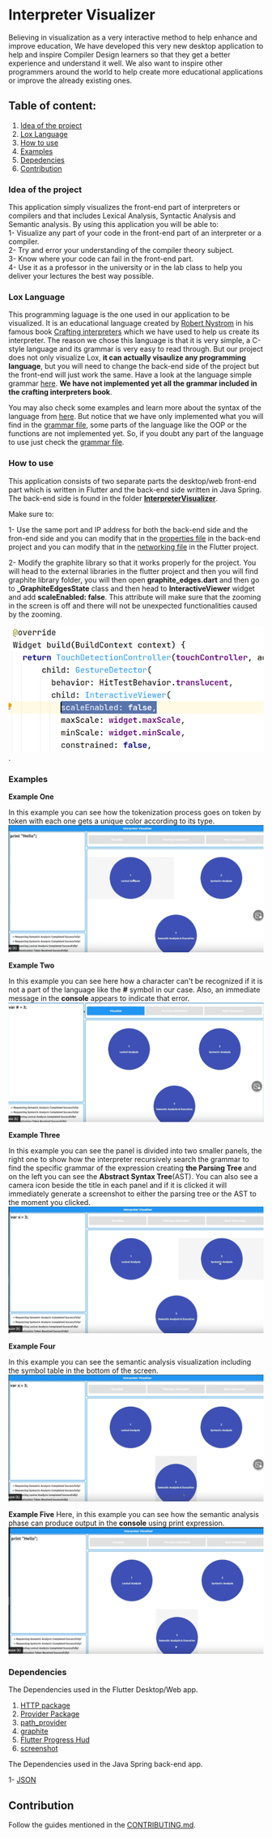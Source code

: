 # Interpreter Visualizer 
Believing in visualization as a very interactive method to help enhance and improve education, We have developed this very new desktop application to help and inspire Compiler Design learners so that they get a better experience and understand it well. We also want to inspire other programmers around the world to help create more educational applications or improve the already existing ones.


## Table of content:
1. [Idea of the project](#idea) 
2. [Lox Language](#lox)
3. [How to use](#install)
4. [Examples](#ex)
5. [Depedencies](#Depend)
6. [Contribution](#con)

<a name = "idea"></a>
### Idea of the project

This application simply visualizes the front-end part of interpreters or compilers and that includes Lexical Analysis, Syntactic Analysis and Semantic analysis.
By using this application you will be able to:<br />
1- Visualize any part of your code in the front-end part of an interpreter or a compiler.<br />
2- Try and error your understanding of the compiler theory subject.<br />
3- Know where your code can fail in the front-end part.<br />
4- Use it as a professor in the university or in the lab class to help you deliver your lectures the best way possible.<br />

<a name = "lox"></a>
### Lox Language

This programming laguage is the one used in our application to be visualized. It is an educational language created by [Robert Nystrom](https://github.com/munificent) in his famous book [Crafting interpreters](https://craftinginterpreters.com/contents.html) which we have used to help us create its interpreter. The reason we chose this language is that it is very simple, a C-style language and its grammar is very easy to read through. But our project does not only visualize Lox, **it can actually visaulize any programming language**, but you will need to change the back-end side of the project but the front-end will just work the same.
Have a look at the language simple grammar [here](LoxGrammar). **We have not implemented yet all the grammar included in the crafting interpreters book**.

You may also check some examples and learn more about the syntax of the language from [here](https://craftinginterpreters.com/the-lox-language.html). But notice that we have only implemented what you will find in the [grammar file](LoxGrammar), some parts of the language like the OOP or the functions are not implemented yet. So, if you doubt any part of the language to use just check the [grammar file](LoxGrammar).

<a name = "install"></a>
### How to use

This application consists of two separate parts the desktop/web front-end part which is written in Flutter and the back-end side written in Java Spring. The back-end side is found in the folder [**InterpreterVisualizer**](https://github.com/OsamaMaani/Interpreter-Visualizer/tree/master/InterpreterVisualizer).

Make sure to:

1- Use the same port and IP address for both the back-end side and the fron-end side and you can modify that in the [properties file](https://github.com/OsamaMaani/Interpreter-Visualizer/blob/master/InterpreterVisualizer/src/main/resources/application.properties) in the back-end project and you can modify that in the [networking file](https://github.com/OsamaMaani/Interpreter-Visualizer/blob/master/lib/services/networking.dart) in the Flutter project.

2- Modify the graphite library so that it works properly for  the project. You will head to the external libraries in the flutter project and then you will find graphite library folder, you will then open **graphite_edges.dart** and then go to  **_GraphiteEdgesState** class and then head to **InteractiveViewer** widget and add **scaleEnabled: false**. This attribute will make sure that the zooming in the screen is off and there will not be unexpected functionalities caused by the zooming.

![add](graphite_modify.png).

<a name = "ex"></a>
### Examples

 
 **Example One**
 
 In this example you can see how the tokenization process goes on token by token with each one gets a unique color according to its type. 
![Lexical Analysis](peek-hello-lexical.gif)

**Example Two**

In this example you can see here how a character can't be recognized if it is not a part of the language like the **#** symbol in our case.
Also, an immediate message in the **console** appears to indicate that error.
![Lexical Analysis](peek-lexical-error.gif)

**Example Three**

In this example you can see the panel is divided into two smaller panels, the right one to show how the interpreter recursively search the grammar to find the specific grammar of the expression creating **the Parsing Tree** and on the left you can see the **Abstract Syntax Tree**(AST). 
You can also see a camera icon beside the title in each panel and if it is clicked it will immediately generate a screenshot to either the parsing tree or the AST to the moment you clicked. 
![Lexical Analysis](Peek-parsing.gif)

**Example Four**

In this example you can see the semantic analysis visualization including the symbol table in the bottom of the screen.
![Lexical Analysis](Peek-semantic.gif)

**Example Five**
Here, in this example you can see how the semantic analysis phase can produce output in the **console** using print expression.
![Lexical Analysis](peek-hello-semantic.gif)

<a name = "Depend"></a>
### Dependencies

The Dependencies used in the Flutter Desktop/Web app.
1. [HTTP package](https://pub.dev/packages/http)
2. [Provider Package](https://pub.dev/packages/provider) 
3. [path_provider](https://pub.dev/packages/path_provider)
4. [graphite](https://pub.dev/packages/graphite)
5. [Flutter Progress Hud](https://pub.dev/packages/flutter_progress_hud)
6. [screenshot](https://pub.dev/packages/screenshot)

The Dependencies used in the Java Spring back-end app.

1- [JSON](https://mvnrepository.com/artifact/org.json/json/20090211)

<a name= "con"></a>
## Contribution

Follow the guides mentioned in the [CONTRIBUTING.md](contribution.md).














